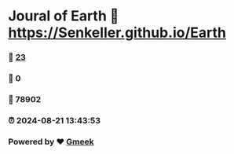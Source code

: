 # Joural of Earth :link: https://Senkeller.github.io/Earth 
### :page_facing_up: [23](https://Senkeller.github.io/Earth/tag.html) 
### :speech_balloon: 0 
### :hibiscus: 78902 
### :alarm_clock: 2024-08-21 13:43:53 
### Powered by :heart: [Gmeek](https://github.com/Meekdai/Gmeek)

